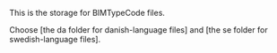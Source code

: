 This is the storage for BIMTypeCode files.

Choose [the da folder for danish-language files] and [the se folder for swedish-language files].
